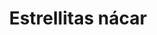 ---
title: Estrellitas nácar
date: 
draft: false

# descripcion
description : Anillo de plata 925 y nácar

materials: Plata 925

color: Plata y nácar

dimensions: 19mm diámetro

code: 05-23-0574

type: "Anillos"

categories: [destacados]

price: $2.950,00

# Images
# first image will be shown in the product page
images:
  # - image: "images/path_to_image"
  # La ubicacion de las imagenes es imagenes/Anillos/Anillos.Plata/05-23-0574-estrellitas-nacar
  - image: "./images/anillos/plata/05-23-0574.JPG"
---